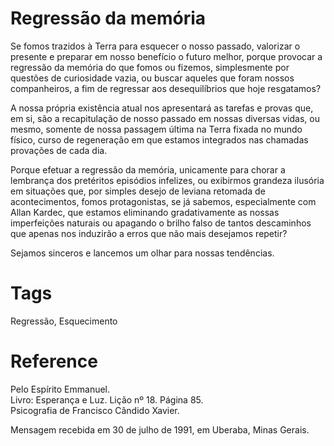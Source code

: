 # Regressão da memória

Se fomos trazidos à Terra para esquecer o nosso passado, valorizar o presente e preparar em nosso benefício o futuro
melhor, porque provocar a regressão da memória do que fomos ou fizemos, simplesmente por questões de curiosidade
vazia, ou buscar aqueles que foram nossos companheiros, a fim de regressar aos desequilíbrios que hoje resgatamos?

A nossa própria existência atual nos apresentará as tarefas e provas que, em si, são a recapitulação de nosso passado em
nossas diversas vidas, ou mesmo, somente de nossa passagem última na Terra fixada no mundo físico, curso de regeneração em que estamos integrados nas chamadas provações de cada dia.

Porque efetuar a regressão da memória, unicamente para chorar a lembrança dos pretéritos episódios infelizes, ou
exibirmos grandeza ilusória em situações que, por simples desejo de leviana retomada de acontecimentos, fomos
protagonistas, se já sabemos, especialmente com Allan Kardec, que estamos eliminando gradativamente as nossas imperfeições naturais ou apagando o brilho falso de tantos descaminhos que apenas nos induzirão a erros que não mais desejamos repetir?

Sejamos sinceros e lancemos um olhar para nossas tendências.

# Tags
Regressão, Esquecimento

# Reference
Pelo Espírito Emmanuel.  
Livro: Esperança e Luz. Lição nº 18. Página 85.  
Psicografia de Francisco Cândido Xavier.  
  
Mensagem recebida em 30 de julho de 1991, em Uberaba, Minas Gerais.  

